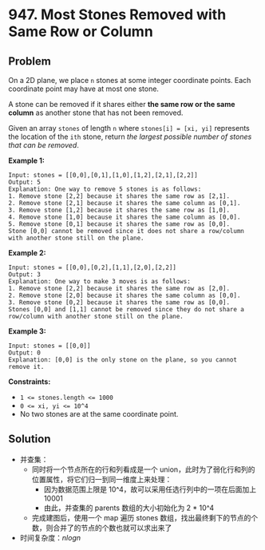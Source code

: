 # 947. Most Stones Removed with Same Row or Column
## Problem

On a 2D plane, we place `n` stones at some integer coordinate points. Each coordinate point may have at most one stone.

A stone can be removed if it shares either **the same row or the same column** as another stone that has not been removed.

Given an array `stones` of length `n` where `stones[i] = [xi, yi]` represents the location of the `ith` stone, return *the largest possible number of stones that can be removed*.

 

**Example 1:**

```
Input: stones = [[0,0],[0,1],[1,0],[1,2],[2,1],[2,2]]
Output: 5
Explanation: One way to remove 5 stones is as follows:
1. Remove stone [2,2] because it shares the same row as [2,1].
2. Remove stone [2,1] because it shares the same column as [0,1].
3. Remove stone [1,2] because it shares the same row as [1,0].
4. Remove stone [1,0] because it shares the same column as [0,0].
5. Remove stone [0,1] because it shares the same row as [0,0].
Stone [0,0] cannot be removed since it does not share a row/column with another stone still on the plane.
```

**Example 2:**

```
Input: stones = [[0,0],[0,2],[1,1],[2,0],[2,2]]
Output: 3
Explanation: One way to make 3 moves is as follows:
1. Remove stone [2,2] because it shares the same row as [2,0].
2. Remove stone [2,0] because it shares the same column as [0,0].
3. Remove stone [0,2] because it shares the same row as [0,0].
Stones [0,0] and [1,1] cannot be removed since they do not share a row/column with another stone still on the plane.
```

**Example 3:**

```
Input: stones = [[0,0]]
Output: 0
Explanation: [0,0] is the only stone on the plane, so you cannot remove it.
```

 

**Constraints:**

- `1 <= stones.length <= 1000`
- `0 <= xi, yi <= 10^4`
- No two stones are at the same coordinate point.

## Solution

- 并查集：
  - 同时将一个节点所在的行和列看成是一个 union，此时为了弱化行和列的位置属性，将它们归一到同一维度上来处理：
    - 因为数据范围上限是 10^4，故可以采用任选行列中的一项在后面加上 10001
    - 由此，并查集的 parents 数组的大小初始化为 2 * 10^4
  - 完成建图后，使用一个 map 遍历 stones 数组，找出最终剩下的节点的个数，则合并了的节点的个数也就可以求出来了
- 时间复杂度：$nlogn$